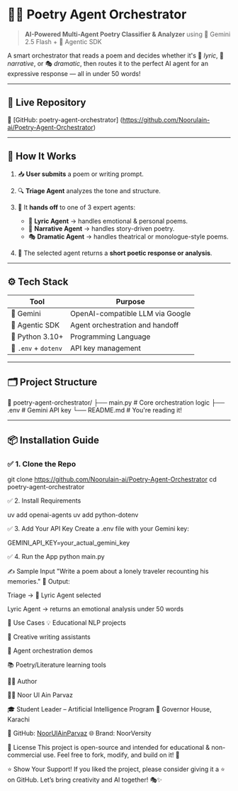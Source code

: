 # 🤖🎶 Poetry Agent Orchestrator

> **AI-Powered Multi-Agent Poetry Classifier & Analyzer** using 🔮 Gemini 2.5 Flash + 🧠 Agentic SDK

A smart orchestrator that reads a poem and decides whether it's 🎵 *lyric*, 📖 *narrative*, or 🎭 *dramatic*, then routes it to the perfect AI agent for an expressive response — all in under 50 words!

---

## 🚀 Live Repository

🔗 [GitHub: poetry-agent-orchestrator]
(https://github.com/Noorulain-ai/Poetry-Agent-Orchestrator)

---

## 🧠 How It Works

1. 📥 **User submits** a poem or writing prompt.

2. 🔍 **Triage Agent** analyzes the tone and structure.

3. 🤝 It **hands off** to one of 3 expert agents:
   - 🎵 **Lyric Agent** → handles emotional & personal poems.
   - 📖 **Narrative Agent** → handles story-driven poetry.
   - 🎭 **Dramatic Agent** → handles theatrical or monologue-style poems.

4. 📝 The selected agent returns a **short poetic response or analysis**.

---

## ⚙️ Tech Stack

| Tool | Purpose |
|------|---------|
| 🔮 Gemini  | OpenAI-compatible LLM via Google |
| 🧠 Agentic SDK | Agent orchestration and handoff |
| 🐍 Python 3.10+ | Programming Language |
| 📁 `.env` + `dotenv` | API key management |

---

## 🗂️ Project Structure

📁 poetry-agent-orchestrator/
├── main.py # Core orchestration logic
├── .env # Gemini API key
└── README.md # You're reading it!


---

## 📦 Installation Guide



### ✅ 1. Clone the Repo

git clone https://github.com/Noorulain-ai/Poetry-Agent-Orchestrator
cd poetry-agent-orchestrator


✅ 2. Install Requirements

uv add openai-agents
uv add python-dotenv


✅ 3. Add Your API Key
Create a .env file with your Gemini key:

GEMINI_API_KEY=your_actual_gemini_key


✅ 4. Run the App
python main.py

✍️ Sample Input
"Write a poem about a lonely traveler recounting his memories."
👀 Output:

Triage → 🎵 Lyric Agent selected

Lyric Agent → returns an emotional analysis under 50 words

🎯 Use Cases
💡 Educational NLP projects

🎨 Creative writing assistants

🧪 Agent orchestration demos

📚 Poetry/Literature learning tools


🧑‍💻 Author

👩‍💻 Noor Ul Ain Parvaz

🎓 Student Leader – Artificial Intelligence Program
📍 Governor House, Karachi

🔗 GitHub: [NoorUlAinParvaz](https://github.com/Noorulain-ai?tab=repositories)
🌐 Brand: NoorVersity

📄 License
This project is open-source and intended for educational & non-commercial use.
Feel free to fork, modify, and build on it! 🚀

⭐ Show Your Support!
If you liked the project, please consider giving it a ⭐ on GitHub.
Let’s bring creativity and AI together! 🎭✨
